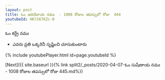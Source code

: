 ```yaml
---
layout: post
title: ఓం ఆదిదేవాయ నమః  - 1008 రోజుల తపస్సులో రోజు  444
youtubeId: HKlS67KZc-0
---
```

 
 
 ఓం కర్త్రే నమః  
 
 -  ఎవరు ప్రతి ఒక్కరినీ సృష్టించి చూసుకుంటారు 
 
  
 
  
 
 
 
 
 
 


{% include youtubePlayer.html id=page.youtubeId %}
 
[Next]({{ site.baseurl }}{% link  split2/_posts/2020-04-07-ఓం సుషేణాయ నమః  - 1008 రోజుల తపస్సులో రోజు  445.md%})
 
